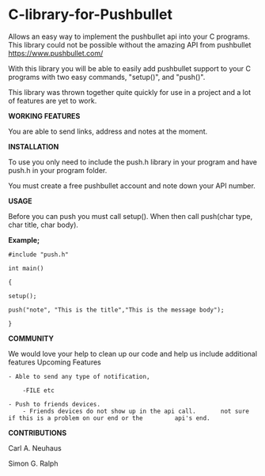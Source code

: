 C-library-for-Pushbullet
========================

Allows an easy way to implement the pushbullet api into your C programs.
This library could not be possible without the amazing API from pushbullet https://www.pushbullet.com/

With this library you will be able to easily add pushbullet support to your C programs with two easy commands, "setup()", and "push()".

This library was thrown together quite quickly for use in a project and a lot of features are yet to work. 

**WORKING FEATURES**

You are able to send links, address and notes at the moment.  

**INSTALLATION**

To use you only need to include the push.h library in your program and have push.h in your program folder.

You must create a free pushbullet account and note down your API number.

**USAGE**

Before you can push you must call setup().
When then call push(char type, char title, char body). 

**Example;**

	#include "push.h"
	
	int main()

	{

	setup();

	push("note", "This is the title","This is the message body");
	
	}

**COMMUNITY**

We would love your help to clean up our code and help us include additional features
Upcoming Features

	- Able to send any type of notification,
		
		-FILE etc
	
	- Push to friends devices.
		- Friends devices do not show up in the api call. 		not sure if this is a problem on our end or the 		api's end.

**CONTRIBUTIONS**

Carl A. Neuhaus

Simon G. Ralph
